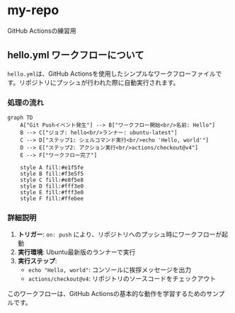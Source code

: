 # my-repo
GitHub Actionsの練習用

## hello.yml ワークフローについて

`hello.yml`は、GitHub Actionsを使用したシンプルなワークフローファイルです。リポジトリにプッシュが行われた際に自動実行されます。

### 処理の流れ

```mermaid
graph TD
    A["Git Pushイベント発生"] --> B["ワークフロー開始<br/>名前: Hello"]
    B --> C["ジョブ: hello<br/>ランナー: ubuntu-latest"]
    C --> D["ステップ1: シェルコマンド実行<br/>echo 'Hello, world'"]
    D --> E["ステップ2: アクション実行<br/>actions/checkout@v4"]
    E --> F["ワークフロー完了"]
    
    style A fill:#e1f5fe
    style B fill:#f3e5f5
    style C fill:#e8f5e8
    style D fill:#fff3e0
    style E fill:#fff3e0
    style F fill:#ffebee
```

### 詳細説明

1. **トリガー**: `on: push` により、リポジトリへのプッシュ時にワークフローが起動
2. **実行環境**: Ubuntu最新版のランナーで実行
3. **実行ステップ**:
   - `echo "Hello, world"`: コンソールに挨拶メッセージを出力
   - `actions/checkout@v4`: リポジトリのソースコードをチェックアウト

このワークフローは、GitHub Actionsの基本的な動作を学習するためのサンプルです。